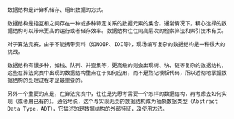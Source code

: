     数据结构是计算机储存、组织数据的方式。

    数据结构是指互相之间存在一种或多种特定关系的数据元素的集合。通常情况下，精心选择的数据结构可以带来更高的运行或者储存效率。数据结构往往同高层次的检索算法和索引技术有关。

    对于算法竞赛，由于不能携带资料（如NOIP、IOI等），现场编写复杂的数据结构是一种很大的挑战。

    数据结构有很多种，如栈、队列、并查集等，更高级的则会出现树、块、链等复杂的数据结构，这些在算法竞赛中出现的数据结构重点在于如何应用，而不是熟记模板代码，所以透彻地掌握数据结构的处理过程才是最重要的。

    另外一个重要的点是，在算法竞赛中，往往是先思考需要一个怎样的数据结构，再考虑去如何实现（或者用已有的）。通俗地说，这个与实现无关的数据结构成为抽象数据类型（Abstract Data Type，ADT），它描述的是数据结构的外部特征，及使用方法。
